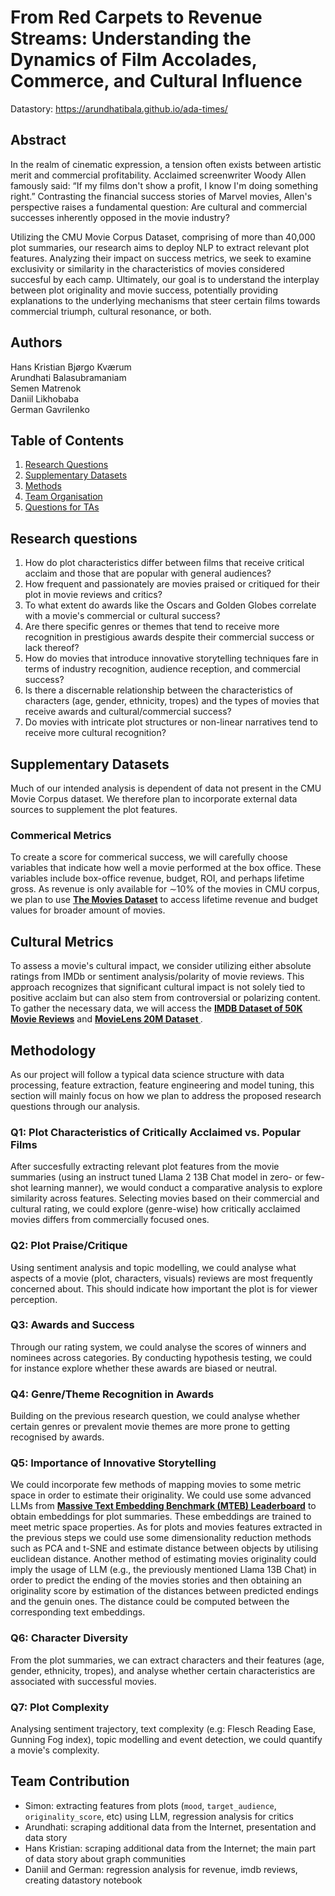 # From Red Carpets to Revenue Streams: Understanding the Dynamics of Film Accolades, Commerce, and Cultural Influence

Datastory: https://arundhatibala.github.io/ada-times/

## Abstract
In the realm of cinematic expression, a tension often exists between artistic merit and commercial profitability. Acclaimed screenwriter Woody Allen famously said: “If my films don't show a profit, I know I'm doing something right.” Contrasting the financial success stories of Marvel movies, Allen's perspective raises a fundamental question: Are cultural and commercial successes inherently opposed in the movie industry?

Utilizing the CMU Movie Corpus Dataset, comprising of more than 40,000 plot summaries, our research aims to deploy NLP to extract relevant plot features. Analyzing their impact on success metrics, we seek to examine exclusivity or similarity in the characteristics of movies considered succesful by each camp. Ultimately, our goal is to understand the interplay between plot originality and movie success, potentially providing explanations to the underlying mechanisms that steer certain films towards commercial triumph, cultural resonance, or both.

## Authors

Hans Kristian Bjørgo Kværum <br>
Arundhati Balasubramaniam <br>
Semen Matrenok <br>
Daniil Likhobaba <br>
German Gavrilenko <br>

## Table of Contents

1. [Research Questions](#research-questions)
2. [Supplementary Datasets](#supplementary-datasets)
3. [Methods](#methods)
4. [Team Organisation](#team-organisation)
5. [Questions for TAs](#questions-for-tas)


## Research questions
1. How do plot characteristics differ between films that receive critical acclaim and those that are popular with general audiences?
2. How frequent and passionately are movies praised or critiqued for their plot in movie reviews and critics?
3. To what extent do awards like the Oscars and Golden Globes correlate with a movie's commercial or cultural success?
4. Are there specific genres or themes that tend to receive more recognition in prestigious awards despite their commercial success or lack thereof?
5. How do movies that introduce innovative storytelling techniques fare in terms of industry recognition, audience reception, and commercial success?
6. Is there a discernable relationship between the characteristics of characters (age, gender, ethnicity, tropes) and the types of movies that receive awards and cultural/commercial success?
7. Do movies with intricate plot structures or non-linear narratives tend to receive more cultural recognition?

## Supplementary Datasets

Much of our intended analysis is dependent of data not present in the CMU Movie Corpus dataset. We therefore plan to incorporate external data sources to supplement the plot features.

### Commerical Metrics
To create a score for commerical success, we will carefully choose variables that indicate how well a movie performed at the box office. These variables include box-office revenue, budget, ROI, and perhaps lifetime gross. As revenue is only available for ∼10% of the movies in CMU corpus, we plan to use  [<strong>The Movies Dataset</strong>](https://www.kaggle.com/datasets/rounakbanik/the-movies-dataset) to access lifetime revenue and budget values for broader amount of movies.

## Cultural Metrics
To assess a movie's cultural impact, we consider utilizing either absolute ratings from IMDb or sentiment analysis/polarity of movie reviews. This approach recognizes that significant cultural impact is not solely tied to positive acclaim but can also stem from controversial or polarizing content. To gather the necessary data, we will access the [<strong>IMDB Dataset of 50K Movie Reviews</strong>](https://www.kaggle.com/datasets/lakshmi25npathi/imdb-dataset-of-50k-movie-reviews) and [<strong>MovieLens 20M Dataset
</strong>](https://www.kaggle.com/datasets/grouplens/movielens-20m-dataset?select=rating.csv).

## Methodology
As our project will follow a typical data science structure with data processing, feature extraction, feature engineering and model tuning, this section will mainly focus on how we plan to address the proposed research questions through our analysis.

### Q1: Plot Characteristics of Critically Acclaimed vs. Popular Films
After succesfully extracting relevant plot features from the movie summaries (using an instruct tuned Llama 2 13B Chat model in zero- or few-shot learning manner), we would conduct a comparative analysis to explore similarity across features. Selecting movies based on their commercial and cultural rating, we could explore (genre-wise) how critically acclaimed movies differs from commercially focused ones.

### Q2: Plot Praise/Critique
Using sentiment analysis and topic modelling, we could analyse what aspects of a movie (plot, characters, visuals) reviews are most frequently concerned about. This should indicate how important the plot is for viewer perception. 

### Q3: Awards and Success
Through our rating system, we could analyse the scores of winners and nominees across categories. By conducting hypothesis testing, we could for instance explore whether these awards are biased or neutral. 

### Q4: Genre/Theme Recognition in Awards 
Building on the previous research question, we could analyse whether certain genres or prevalent movie themes are more prone to getting recognised by awards.

### Q5: Importance of Innovative Storytelling
We could incorporate few methods of mapping movies to some metric space in order to estimate their originality. We could use some advanced LLMs from [<strong>Massive Text Embedding Benchmark (MTEB) Leaderboard</strong>](https://huggingface.co/spaces/mteb/leaderboard) to obtain embeddings for plot summaries. These embeddings are trained to meet metric space properties. As for plots and movies features extracted in the previous steps we could use some dimensionality reduction methods such as PCA and t-SNE and estimate distance between objects by utilising euclidean distance. Another method of estimating movies originality could imply the usage of LLM (e.g., the previously mentioned Llama 13B Chat) in order to predict the ending of the movies stories and then obtaining an originality score by estimation of the distances between predicted endings and the genuin ones. The distance could be computed between the corresponding text embeddings.

### Q6: Character Diversity
From the plot summaries, we can extract characters and their features (age, gender, ethnicity, tropes), and analyse whether certain characteristics are associated with successful movies.

### Q7: Plot Complexity
Analysing sentiment trajectory, text complexity (e.g: Flesch Reading Ease, Gunning Fog index), topic modelling and event detection, we could quantify a movie's complexity.

## Team Contribution 

- Simon: extracting features from plots (`mood`, `target_audience`, `originality_score`, etc) using LLM, regression analysis for critics
- Arundhati: scraping additional data from the Internet, presentation and data story
- Hans Kristian: scraping additional data from the Internet; the main part of data story about graph communities
- Daniil and German: regression analysis for revenue, imdb reviews, creating datastory notebook
